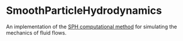 # SmoothParticleHydrodynamics
An implementation of the [SPH computational method](http://rlguy.com/sphfluidsim/) for simulating the mechanics of fluid flows.
